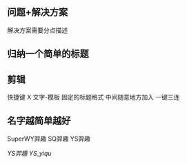 ## 问题+解决方案
解决方案需要分点描述

## 归纳一个简单的标题

## 剪辑
快捷键 X
文字-模板 固定的标题格式
中间随意地方加入 一键三连

## 名字越简单越好
SuperWY羿趣
SQ羿趣
YS羿趣

*YS羿趣*
*YS_yiqu*